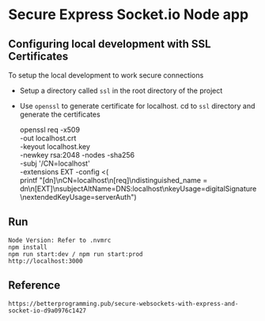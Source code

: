 # Secure Express Socket.io Node app

## Configuring local development with SSL Certificates 

To setup the local development to work secure connections
- Setup a directory called `ssl` in the root directory of the project
- Use `openssl` to generate certificate for localhost. cd to `ssl` directory and generate the certificates

    openssl req -x509 \
    -out localhost.crt \
    -keyout localhost.key \
    -newkey rsa:2048 -nodes -sha256 \
    -subj '/CN=localhost' \
    -extensions EXT -config <( \
    printf "[dn]\nCN=localhost\n[req]\ndistinguished_name = dn\n[EXT]\nsubjectAltName=DNS:localhost\nkeyUsage=digitalSignature\nextendedKeyUsage=serverAuth")


## Run

```
Node Version: Refer to .nvmrc
npm install
npm run start:dev / npm run start:prod
http://localhost:3000
```


## Reference
    https://betterprogramming.pub/secure-websockets-with-express-and-socket-io-d9a0976c1427